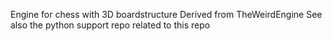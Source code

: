 Engine for chess with 3D boardstructure
Derived from TheWeirdEngine
See also the python support repo related to this repo
